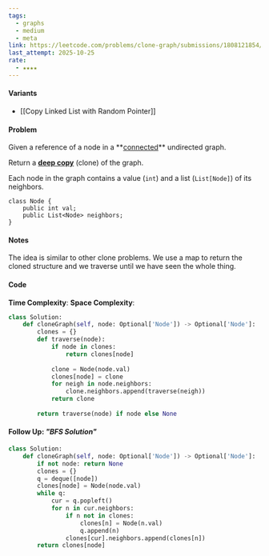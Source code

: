 ```yaml
---
tags:
  - graphs
  - medium
  - meta
link: https://leetcode.com/problems/clone-graph/submissions/1808121854/?envType=company&envId=facebook&favoriteSlug=facebook-thirty-days
last_attempt: 2025-10-25
rate:
  - ★★★★
---
```

#### Variants
- [[Copy Linked List with Random Pointer]]

#### Problem
Given a reference of a node in a **[connected](https://en.wikipedia.org/wiki/Connectivity_\(graph_theory\)#Connected_graph)** undirected graph.

Return a [**deep copy**](https://en.wikipedia.org/wiki/Object_copying#Deep_copy) (clone) of the graph.

Each node in the graph contains a value (`int`) and a list (`List[Node]`) of its neighbors.

```
class Node {
    public int val;
    public List<Node> neighbors;
}
```
#### Notes
The idea is similar to other clone problems. We use a map to return the cloned structure and we traverse until we have seen the whole thing.

#### Code
**Time Complexity**:
**Space Complexity**: 

```python
class Solution:
    def cloneGraph(self, node: Optional['Node']) -> Optional['Node']:
        clones = {}
        def traverse(node):
            if node in clones:
                return clones[node]
            
            clone = Node(node.val)
            clones[node] = clone
            for neigh in node.neighbors:
                clone.neighbors.append(traverse(neigh))
            return clone
            
        return traverse(node) if node else None
```


#### Follow Up: *"BFS Solution"*

```python
class Solution:
    def cloneGraph(self, node: Optional['Node']) -> Optional['Node']:
        if not node: return None
        clones = {}
        q = deque([node])
        clones[node] = Node(node.val)
        while q:
            cur = q.popleft()
            for n in cur.neighbors:
                if n not in clones:
                    clones[n] = Node(n.val)
                    q.append(n)
                clones[cur].neighbors.append(clones[n])
        return clones[node]
```
